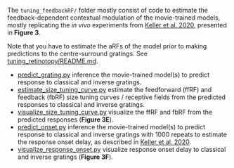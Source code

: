The `tuning_feedbackRF/` folder mostly consist of code to estimate the feedback-dependent contextual modulation of the movie-trained models, mostly replicating the _in vivo_ experiments from [Keller et al. 2020](https://www.nature.com/articles/s41586-020-2319-4), presented in **Figure 3**.

Note that you have to estimate the aRFs of the model prior to making predictions to the centre-surround gratings. See [tuning_retinotopy/README.md](../tuning_retinotopy/README.md).

- [predict_grating.py](predict_grating.py) inference the movie-trained model(s) to predict response to classical and inverse gratings.
- [estimate_size_tuning_curve.py](estimate_size_tuning_curve.py) estimate the feedforward (ffRF) and feedback (fbRF) size tuning curves / receptive fields from the predicted responses to classical and inverse gratings.
- [visualize_size_tuning_curve.py](visualize_size_tuning_curve.py) visualize the ffRF and fbRF from the predicted responses (**Figure 3E**).
- [predict_onset.py](predict_onset.py) inference the movie-trained model(s) to predict response to classical and inverse gratings with 1000 repeats to estimate the response onset delay, as described in [Keller et al. 2020](https://www.nature.com/articles/s41586-020-2319-4).
- [visualize_response_onset.py](visualize_response_onset.py) visualize response onset delay to classical and inverse gratings (**Figure 3F**).